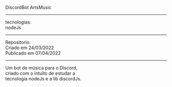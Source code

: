 DiscordBot ArtsMusic <br>
<hr />
tecnologias:<br>
   nodeJs<br>
<hr />
Repositorio:<br>
   Criado em 24/03/2022<br>
   Publicado em 07/04/2022<br>
<hr />
  Um bot de música para o Discord,<br> criado com o intuito de estudar a<br>  tecnologia nodeJs e a lib discordJs.
